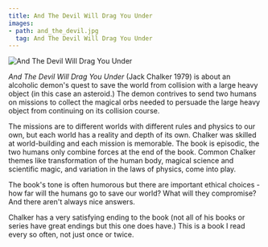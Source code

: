 ```yaml
---
title: And The Devil Will Drag You Under
images:
- path: and_the_devil.jpg
  tag: And The Devil Will Drag You Under
---
```

![And The Devil Will Drag You Under](and_the_devil.jpg)

*And The Devil Will Drag You Under* (Jack Chalker 1979) is about an alcoholic demon's
quest to save the world from collision with a large heavy object (in this case an asteroid.)
The demon contrives to send two humans on missions to collect the magical orbs
needed to persuade the large heavy object from continuing on its collision course.

The missions are to different worlds with different rules and physics to our own, but
each world has a reality and depth of its own.  Chalker was skilled at world-building
and each mission is memorable.  The book is episodic, the two humans only combine
forces at the end of the book.  Common Chalker themes like transformation of the human
body, magical science and scientific magic, and variation in the laws of physics, come into play.

The book's tone is often humorous but there are important ethical choices - how far will
the humans go to save our world?  What will they compromise?  And there aren't always
nice answers.

Chalker has a very satisfying ending to the book (not all of his books or series have
great endings but this one does have.)  This is a book I read every so often, not just once or
twice.
